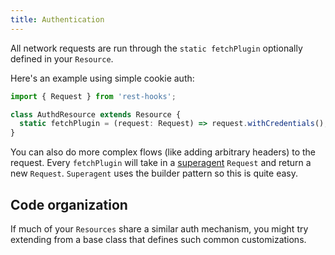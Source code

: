 ```yaml
---
title: Authentication
---
```

All network requests are run through the `static fetchPlugin` optionally
defined in your `Resource`.

Here's an example using simple cookie auth:

```typescript
import { Request } from 'rest-hooks';

class AuthdResource extends Resource {
  static fetchPlugin = (request: Request) => request.withCredentials();
}
```

You can also do more complex flows (like adding arbitrary headers) to
the request. Every `fetchPlugin` will take in a [superagent](http://visionmedia.github.io/superagent/)
`Request` and return a new `Request`. `Superagent` uses the builder
pattern so this is quite easy.

## Code organization

If much of your `Resources` share a similar auth mechanism, you might
try extending from a base class that defines such common customizations.
